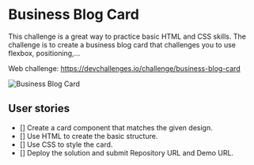 # Business Blog Card
This challenge is a great way to practice basic HTML and CSS skills. The challenge is to create a business blog card that challenges you to use flexbox, positioning,...

Web challenge: https://devchallenges.io/challenge/business-blog-card

![Business Blog Card](https://devchallenges.io/_next/image?url=https%3A%2F%2Fcsyxkpbavpcrhwqhcpyy.supabase.co%2Fstorage%2Fv1%2Fobject%2Fpublic%2Fchallenges%2F28%2Fchallenge-28-thumbnail&w=3840&q=75)

## User stories
- [] Create a card component that matches the given design.
- [] Use HTML to create the basic structure.
- [] Use CSS to style the card.
- [] Deploy the solution and submit Repository URL and Demo URL.